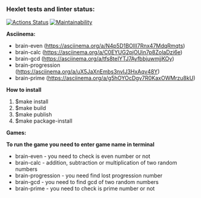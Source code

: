 ### Hexlet tests and linter status:
[![Actions Status](https://github.com/Johnny32id/python-project-49/actions/workflows/hexlet-check.yml/badge.svg)](https://github.com/Johnny32id/python-project-49/actions)
[![Maintainability](https://api.codeclimate.com/v1/badges/28b087f76e9bca034a52/maintainability)](https://codeclimate.com/github/Johnny32id/python-project-49/maintainability)

**Asciinema:**
* brain-even (https://asciinema.org/a/N4p5D1BOIlI7Rnx47MdqRmqts)
* brain-calc (https://asciinema.org/a/C0EYUG2pjOUin7p8ZolaDzi6e)
* brain-gcd (https://asciinema.org/a/tfs8teIYTJ7AyfbbjuwmjjKOy)
* brain-progression (https://asciinema.org/a/uX5JaXnEmbs3nvIJ3HxAqv48Y)
* brain-prime (https://asciinema.org/a/g5hOYOcDgv7R0KaxOWMrzu8kU)

**How to install**
1. $make install
2. $make build
3. $make publish
4. $make package-install

**Games:**

**To run the game you need to enter game name in terminal**
* brain-even - you need  to check is even number or not
* brain-calc - addition, subtraction or multiplication of two random numbers
* brain-progression - you need find lost progression number
* brain-gcd - you need to find gcd  of two random numbers
* brain-prime - you need to check is prime number or not
